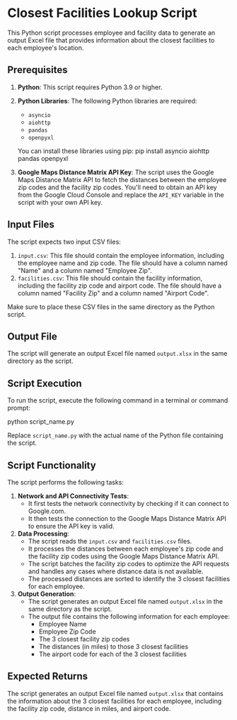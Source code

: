 # Closest Facilities Lookup Script

This Python script processes employee and facility data to generate an output Excel file that provides information about the closest facilities to each employee's location.

## Prerequisites

1. **Python**: This script requires Python 3.9 or higher.
2. **Python Libraries**: The following Python libraries are required:
   - `asyncio`
   - `aiohttp`
   - `pandas`
   - `openpyxl`

   You can install these libraries using pip:
   pip install asyncio aiohttp pandas openpyxl

3. **Google Maps Distance Matrix API Key**: The script uses the Google Maps Distance Matrix API to fetch the distances between the employee zip codes and the facility zip codes. You'll need to obtain an API key from the Google Cloud Console and replace the `API_KEY` variable in the script with your own API key.

## Input Files

The script expects two input CSV files:

1. `input.csv`: This file should contain the employee information, including the employee name and zip code. The file should have a column named "Name" and a column named "Employee Zip".
2. `facilities.csv`: This file should contain the facility information, including the facility zip code and airport code. The file should have a column named "Facility Zip" and a column named "Airport Code".

Make sure to place these CSV files in the same directory as the Python script.

## Output File

The script will generate an output Excel file named `output.xlsx` in the same directory as the script.

## Script Execution

To run the script, execute the following command in a terminal or command prompt:

python script_name.py


Replace `script_name.py` with the actual name of the Python file containing the script.

## Script Functionality

The script performs the following tasks:

1. **Network and API Connectivity Tests**:
   - It first tests the network connectivity by checking if it can connect to Google.com.
   - It then tests the connection to the Google Maps Distance Matrix API to ensure the API key is valid.
2. **Data Processing**:
   - The script reads the `input.csv` and `facilities.csv` files.
   - It processes the distances between each employee's zip code and the facility zip codes using the Google Maps Distance Matrix API.
   - The script batches the facility zip codes to optimize the API requests and handles any cases where distance data is not available.
   - The processed distances are sorted to identify the 3 closest facilities for each employee.
3. **Output Generation**:
   - The script generates an output Excel file named `output.xlsx` in the same directory as the script.
   - The output file contains the following information for each employee:
     - Employee Name
     - Employee Zip Code
     - The 3 closest facility zip codes
     - The distances (in miles) to those 3 closest facilities
     - The airport code for each of the 3 closest facilities

## Expected Returns

The script generates an output Excel file named `output.xlsx` that contains the information about the 3 closest facilities for each employee, including the facility zip code, distance in miles, and airport code.
